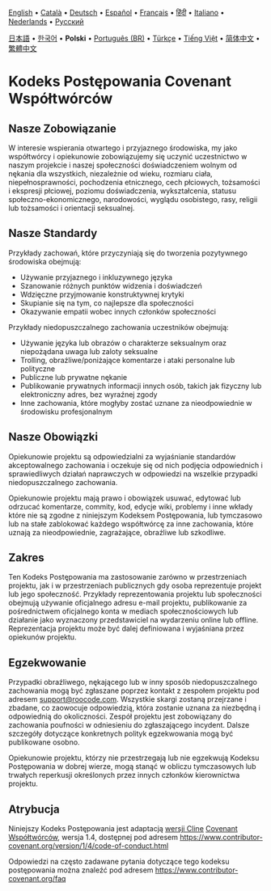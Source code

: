 [English](../../CODE_OF_CONDUCT.md) • [Català](../ca/CODE_OF_CONDUCT.md) • [Deutsch](../de/CODE_OF_CONDUCT.md) • [Español](../es/CODE_OF_CONDUCT.md) • [Français](../fr/CODE_OF_CONDUCT.md) • [हिंदी](../hi/CODE_OF_CONDUCT.md) • [Italiano](../it/CODE_OF_CONDUCT.md) • [Nederlands](../nl/CODE_OF_CONDUCT.md) • [Русский](../ru/CODE_OF_CONDUCT.md)

[日本語](../ja/CODE_OF_CONDUCT.md) • [한국어](../ko/CODE_OF_CONDUCT.md) • <b>Polski</b> • [Português (BR)](../pt-BR/CODE_OF_CONDUCT.md) • [Türkçe](../tr/CODE_OF_CONDUCT.md) • [Tiếng Việt](../vi/CODE_OF_CONDUCT.md) • [简体中文](../zh-CN/CODE_OF_CONDUCT.md) • [繁體中文](../zh-TW/CODE_OF_CONDUCT.md)

# Kodeks Postępowania Covenant Współtwórców

## Nasze Zobowiązanie

W interesie wspierania otwartego i przyjaznego środowiska, my jako
współtwórcy i opiekunowie zobowiązujemy się uczynić uczestnictwo w naszym projekcie i
naszej społeczności doświadczeniem wolnym od nękania dla wszystkich, niezależnie od wieku, rozmiaru
ciała, niepełnosprawności, pochodzenia etnicznego, cech płciowych, tożsamości i ekspresji płciowej,
poziomu doświadczenia, wykształcenia, statusu społeczno-ekonomicznego, narodowości, wyglądu
osobistego, rasy, religii lub tożsamości i orientacji seksualnej.

## Nasze Standardy

Przykłady zachowań, które przyczyniają się do tworzenia pozytywnego środowiska
obejmują:

- Używanie przyjaznego i inkluzywnego języka
- Szanowanie różnych punktów widzenia i doświadczeń
- Wdzięczne przyjmowanie konstruktywnej krytyki
- Skupianie się na tym, co najlepsze dla społeczności
- Okazywanie empatii wobec innych członków społeczności

Przykłady niedopuszczalnego zachowania uczestników obejmują:

- Używanie języka lub obrazów o charakterze seksualnym oraz niepożądana uwaga lub
  zaloty seksualne
- Trolling, obraźliwe/poniżające komentarze i ataki personalne lub polityczne
- Publiczne lub prywatne nękanie
- Publikowanie prywatnych informacji innych osób, takich jak fizyczny lub elektroniczny
  adres, bez wyraźnej zgody
- Inne zachowania, które mogłyby zostać uznane za nieodpowiednie w
  środowisku profesjonalnym

## Nasze Obowiązki

Opiekunowie projektu są odpowiedzialni za wyjaśnianie standardów akceptowalnego
zachowania i oczekuje się od nich podjęcia odpowiednich i sprawiedliwych działań naprawczych w
odpowiedzi na wszelkie przypadki niedopuszczalnego zachowania.

Opiekunowie projektu mają prawo i obowiązek usuwać, edytować lub
odrzucać komentarze, commity, kod, edycje wiki, problemy i inne wkłady
które nie są zgodne z niniejszym Kodeksem Postępowania, lub tymczasowo lub
na stałe zablokować każdego współtwórcę za inne zachowania, które uznają za nieodpowiednie,
zagrażające, obraźliwe lub szkodliwe.

## Zakres

Ten Kodeks Postępowania ma zastosowanie zarówno w przestrzeniach projektu, jak i w przestrzeniach publicznych
gdy osoba reprezentuje projekt lub jego społeczność. Przykłady
reprezentowania projektu lub społeczności obejmują używanie oficjalnego adresu e-mail projektu,
publikowanie za pośrednictwem oficjalnego konta w mediach społecznościowych lub działanie jako wyznaczony
przedstawiciel na wydarzeniu online lub offline. Reprezentacja projektu może być
dalej definiowana i wyjaśniana przez opiekunów projektu.

## Egzekwowanie

Przypadki obraźliwego, nękającego lub w inny sposób niedopuszczalnego zachowania mogą być
zgłaszane poprzez kontakt z zespołem projektu pod adresem support@roocode.com. Wszystkie skargi
zostaną przejrzane i zbadane, co zaowocuje odpowiedzią, która
zostanie uznana za niezbędną i odpowiednią do okoliczności. Zespół projektu jest
zobowiązany do zachowania poufności w odniesieniu do zgłaszającego incydent.
Dalsze szczegóły dotyczące konkretnych polityk egzekwowania mogą być publikowane osobno.

Opiekunowie projektu, którzy nie przestrzegają lub nie egzekwują Kodeksu Postępowania w dobrej
wierze, mogą stanąć w obliczu tymczasowych lub trwałych reperkusji określonych przez innych
członków kierownictwa projektu.

## Atrybucja

Niniejszy Kodeks Postępowania jest adaptacją [wersji Cline][cline_coc] [Covenant Współtwórców][homepage], wersja 1.4,
dostępnej pod adresem https://www.contributor-covenant.org/version/1/4/code-of-conduct.html

[cline_coc]: https://github.com/cline/cline/blob/main/CODE_OF_CONDUCT.md
[homepage]: https://www.contributor-covenant.org

Odpowiedzi na często zadawane pytania dotyczące tego kodeksu postępowania można znaleźć pod adresem
https://www.contributor-covenant.org/faq
